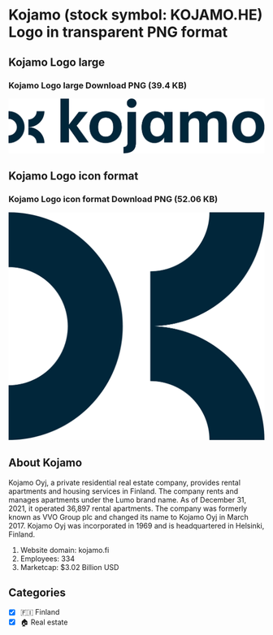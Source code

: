 # Kojamo (stock symbol: KOJAMO.HE) Logo in transparent PNG format

## Kojamo Logo large

### Kojamo Logo large Download PNG (39.4 KB)

![Kojamo Logo large Download PNG (39.4 KB)](/img/orig/KOJAMO.HE_BIG-ec0e8c68.png)

## Kojamo Logo icon format

### Kojamo Logo icon format Download PNG (52.06 KB)

![Kojamo Logo icon format Download PNG (52.06 KB)](/img/orig/KOJAMO.HE-c0fd0b72.png)

## About Kojamo

Kojamo Oyj, a private residential real estate company, provides rental apartments and housing services in Finland. The company rents and manages apartments under the Lumo brand name. As of December 31, 2021, it operated 36,897 rental apartments. The company was formerly known as VVO Group plc and changed its name to Kojamo Oyj in March 2017. Kojamo Oyj was incorporated in 1969 and is headquartered in Helsinki, Finland.

1. Website domain: kojamo.fi
2. Employees: 334
3. Marketcap: $3.02 Billion USD


## Categories
- [x] 🇫🇮 Finland
- [x] 🏠 Real estate
